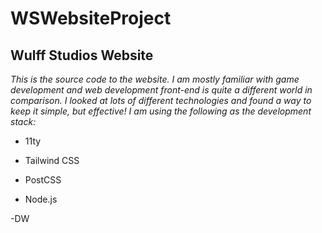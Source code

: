 # WSWebsiteProject

 ## Wulff Studios Website

 *This is the source code to the website. I am mostly familiar with game development and web development front-end is
 quite a different world in comparison. I looked at lots of different technologies and found a way to keep it simple, but effective!
 I am using the following as the development stack:*

* 11ty

* Tailwind CSS

* PostCSS

* Node.js

-DW
